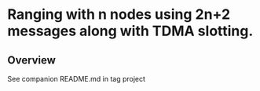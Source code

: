 # Ranging with n nodes using 2n+2 messages along with TDMA slotting.

## Overview

See companion README.md in tag project
